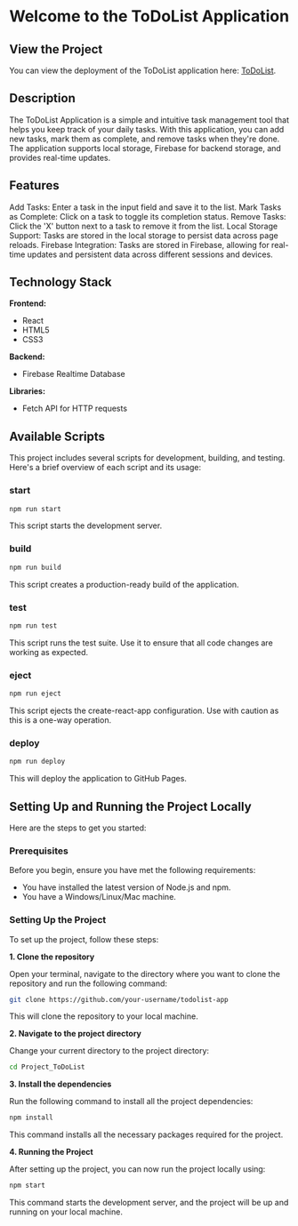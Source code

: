 # Welcome to the ToDoList Application

## View the Project
You can view the deployment of the ToDoList application here: [ToDoList](https://chekhanadski.github.io/Project_ToDoList).

## Description
The ToDoList Application is a simple and intuitive task management tool that helps you keep track of your daily tasks. With this application, you can add new tasks, mark them as complete, and remove tasks when they're done. The application supports local storage, Firebase for backend storage, and provides real-time updates.

## Features
Add Tasks: Enter a task in the input field and save it to the list.
Mark Tasks as Complete: Click on a task to toggle its completion status.
Remove Tasks: Click the 'X' button next to a task to remove it from the list.
Local Storage Support: Tasks are stored in the local storage to persist data across page reloads.
Firebase Integration: Tasks are stored in Firebase, allowing for real-time updates and persistent data across different sessions and devices.

## Technology Stack

**Frontend:**

- React
- HTML5
- CSS3

**Backend:**

- Firebase Realtime Database

**Libraries:**

- Fetch API for HTTP requests

## Available Scripts

This project includes several scripts for development, building, and testing. Here's a brief overview of each script and its usage:

### start

```sh
npm run start
```

This script starts the development server.

### build

```sh
npm run build
```

This script creates a production-ready build of the application.

### test

```sh
npm run test
```

This script runs the test suite. Use it to ensure that all code changes are working as expected.

### eject

```sh
npm run eject
```

This script ejects the create-react-app configuration. Use with caution as this is a one-way operation.

### deploy

```sh
npm run deploy
```

This will deploy the application to GitHub Pages.

## Setting Up and Running the Project Locally

Here are the steps to get you started:

### Prerequisites
Before you begin, ensure you have met the following requirements:

- You have installed the latest version of Node.js and npm.
- You have a Windows/Linux/Mac machine.

### Setting Up the Project
To set up the project, follow these steps:

**1. Clone the repository**

Open your terminal, navigate to the directory where you want to clone the repository and run the following command:

```sh
git clone https://github.com/your-username/todolist-app
```

This will clone the repository to your local machine.

**2. Navigate to the project directory**

Change your current directory to the project directory:

```sh
cd Project_ToDoList
```

**3. Install the dependencies**

Run the following command to install all the project dependencies:

```sh
npm install
```

This command installs all the necessary packages required for the project.

**4. Running the Project**

After setting up the project, you can now run the project locally using:

```sh
npm start
```

This command starts the development server, and the project will be up and running on your local machine.
